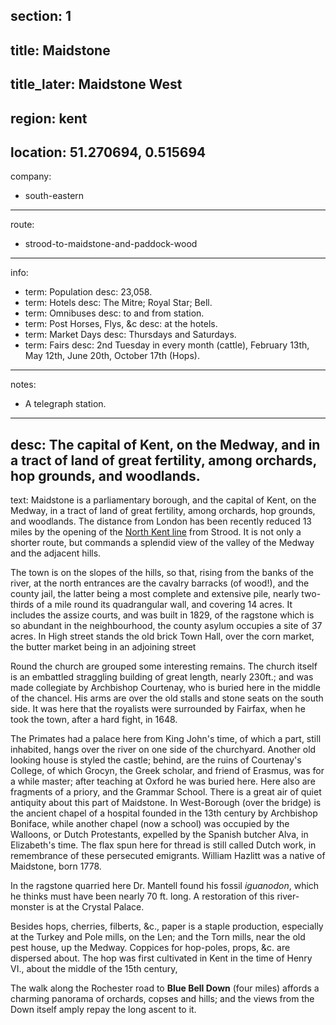 section: 1
----
title: Maidstone
----
title_later: Maidstone West
----
region: kent
----
location: 51.270694, 0.515694
----
company:
- south-eastern
----
route:
- strood-to-maidstone-and-paddock-wood
----
info:
- term: Population
  desc: 23,058.
- term: Hotels
  desc: The Mitre; Royal Star; Bell.
- term: Omnibuses
  desc: to and from station.
- term: Post Horses, Flys, &c
  desc: at the hotels.
- term: Market Days
  desc: Thursdays and Saturdays.
- term: Fairs
  desc: 2nd Tuesday in every month (cattle), February 13th, May 12th, June 20th, October 17th (Hops).
----
notes:
- A telegraph station.
----
desc: The capital of Kent, on the Medway, and in a tract of land of great fertility, among orchards, hop grounds, and woodlands.
----
text: Maidstone is a parliamentary borough, and the capital of Kent, on the Medway, in a tract of land of great fertility, among orchards, hop grounds, and woodlands. The distance from London has been recently reduced 13 miles by the opening of the [North Kent line](/routes/charing-cross-to-woolwich-gravesend-strood-and-rochester) from Strood. It is not only a shorter route, but commands a splendid view of the valley of the Medway and the adjacent hills.

The town is on the slopes of the hills, so that, rising from the banks of the river, at the north entrances are the cavalry barracks (of wood!), and the county jail, the latter being a most complete and extensive pile, nearly two-thirds of a mile round its quadrangular wall, and covering 14 acres. It includes the assize courts, and was built in 1829, of the ragstone which is so abundant in the neighbourhood, the county asylum occupies a site of 37 acres. In High street stands the old brick Town Hall, over the corn market, the butter market being in an adjoining street

Round the church are grouped some interesting remains. The church itself is an embattled straggling building of great length, nearly 230ft.; and was made collegiate by Archbishop Courtenay, who is buried here in the middle of the chancel. His arms are over the old stalls and stone seats on the south side. It was here that the royalists were surrounded by Fairfax, when he took the town, after a hard fight, in 1648.

The Primates had a palace here from King John's time, of which a part, still inhabited, hangs over the river on one side of the churchyard. Another old looking house is styled the castle; behind, are the ruins of Courtenay's College, of which Grocyn, the Greek scholar, and friend of Erasmus, was for a while master; after teaching at Oxford he was buried here. Here also are fragments of a priory, and the Grammar School. There is a great air of quiet antiquity about this part of Maidstone. In West-Borough (over the bridge) is the ancient chapel of a hospital founded in the 13th century by Archbishop Boniface, while another chapel (now a school) was occupied by the Walloons, or Dutch Protestants, expelled by the Spanish butcher Alva, in Elizabeth's time. The flax spun here for thread is still called Dutch work, in remembrance of these persecuted emigrants. William Hazlitt was a native of Maidstone, born 1778.

In the ragstone quarried here Dr. Mantell found his fossil *iguanodon*, which he thinks must have been nearly 70 ft. long. A restoration of this river-monster is at the Crystal Palace.

Besides hops, cherries, filberts, &c., paper is a staple production, especially at the Turkey and Pole mills, on the Len; and the Torn mills, near the old pest house, up the Medway. Coppices for hop-poles, props, &c. are dispersed about. The hop was first cultivated in Kent in the time of Henry VI., about the middle of the 15th century,

The walk along the Rochester road to **Blue Bell Down** (four miles) affords a charming panorama of orchards, copses and hills; and the views from the Down itself amply repay the long ascent to it.
